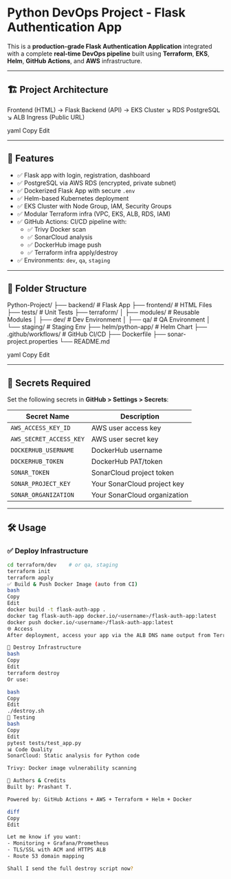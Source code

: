 # Python DevOps Project - Flask Authentication App

This is a **production-grade Flask Authentication Application** integrated with a complete **real-time DevOps pipeline** built using **Terraform**, **EKS**, **Helm**, **GitHub Actions**, and **AWS** infrastructure.

---

## 🏗 Project Architecture

Frontend (HTML) → Flask Backend (API) → EKS Cluster
↘ RDS PostgreSQL
↘ ALB Ingress (Public URL)

yaml
Copy
Edit

---

## 🚀 Features

- ✅ Flask app with login, registration, dashboard
- ✅ PostgreSQL via AWS RDS (encrypted, private subnet)
- ✅ Dockerized Flask App with secure `.env`
- ✅ Helm-based Kubernetes deployment
- ✅ EKS Cluster with Node Group, IAM, Security Groups
- ✅ Modular Terraform infra (VPC, EKS, ALB, RDS, IAM)
- ✅ GitHub Actions: CI/CD pipeline with:
  - ✅ Trivy Docker scan
  - ✅ SonarCloud analysis
  - ✅ DockerHub image push
  - ✅ Terraform infra apply/destroy
- ✅ Environments: `dev`, `qa`, `staging`

---

## 🧱 Folder Structure

Python-Project/
├── backend/ # Flask App
├── frontend/ # HTML Files
├── tests/ # Unit Tests
├── terraform/
│ ├── modules/ # Reusable Modules
│ ├── dev/ # Dev Environment
│ ├── qa/ # QA Environment
│ └── staging/ # Staging Env
├── helm/python-app/ # Helm Chart
├── .github/workflows/ # GitHub CI/CD
├── Dockerfile
├── sonar-project.properties
└── README.md

yaml
Copy
Edit

---

## 🔐 Secrets Required

Set the following secrets in **GitHub > Settings > Secrets**:

| Secret Name                | Description                         |
|----------------------------|-------------------------------------|
| `AWS_ACCESS_KEY_ID`        | AWS user access key                 |
| `AWS_SECRET_ACCESS_KEY`    | AWS user secret key                 |
| `DOCKERHUB_USERNAME`       | DockerHub username                  |
| `DOCKERHUB_TOKEN`          | DockerHub PAT/token                 |
| `SONAR_TOKEN`              | SonarCloud project token            |
| `SONAR_PROJECT_KEY`        | Your SonarCloud project key         |
| `SONAR_ORGANIZATION`       | Your SonarCloud organization        |

---

## 🛠 Usage

### ✅ Deploy Infrastructure

```bash
cd terraform/dev    # or qa, staging
terraform init
terraform apply
✅ Build & Push Docker Image (auto from CI)
bash
Copy
Edit
docker build -t flask-auth-app .
docker tag flask-auth-app docker.io/<username>/flask-auth-app:latest
docker push docker.io/<username>/flask-auth-app:latest
🌐 Access
After deployment, access your app via the ALB DNS name output from Terraform.

🧹 Destroy Infrastructure
bash
Copy
Edit
terraform destroy
Or use:

bash
Copy
Edit
./destroy.sh
🧪 Testing
bash
Copy
Edit
pytest tests/test_app.py
📊 Code Quality
SonarCloud: Static analysis for Python code

Trivy: Docker image vulnerability scanning

📌 Authors & Credits
Built by: Prashant T.

Powered by: GitHub Actions + AWS + Terraform + Helm + Docker

diff
Copy
Edit

Let me know if you want:
- Monitoring + Grafana/Prometheus
- TLS/SSL with ACM and HTTPS ALB
- Route 53 domain mapping

Shall I send the full destroy script now?